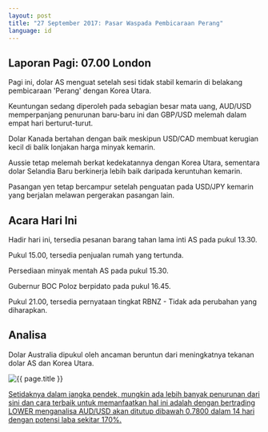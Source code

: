 ```yaml
---
layout: post
title: "27 September 2017: Pasar Waspada Pembicaraan Perang"
language: id
---
```

## Laporan Pagi: 07.00 London

Pagi ini, dolar AS menguat setelah sesi tidak stabil kemarin di belakang pembicaraan 'Perang' dengan Korea Utara.

Keuntungan sedang diperoleh pada sebagian besar mata uang, AUD/USD memperpanjang penurunan baru-baru ini dan GBP/USD melemah dalam empat hari berturut-turut.

Dolar Kanada bertahan dengan baik meskipun USD/CAD membuat kerugian kecil di balik lonjakan harga minyak kemarin.

Aussie tetap melemah berkat kedekatannya dengan Korea Utara, sementara dolar Selandia Baru berkinerja lebih baik daripada keruntuhan kemarin.

Pasangan yen tetap bercampur setelah penguatan pada USD/JPY kemarin yang berjalan melawan pergerakan pasangan lain.

## Acara Hari Ini

Hadir hari ini, tersedia pesanan barang tahan lama inti AS pada pukul 13.30.

Pukul 15.00, tersedia penjualan rumah yang tertunda.

Persediaan minyak mentah AS pada pukul 15.30.

Gubernur BOC Poloz berpidato pada pukul 16.45.

Pukul 21.00, tersedia pernyataan tingkat RBNZ - Tidak ada perubahan yang diharapkan. 

## Analisa

Dolar Australia dipukul oleh ancaman beruntun dari meningkatnya tekanan dolar AS dan Korea Utara.


<img src="{{ site.url }}/images/sep-17/id-27-sep-17.png" alt="{{ page.title }}" title="{{ page.title }}">

<a href="%LINK%%?currency=USD& market=forex&underlying=frxAUDUSD&formname=higherlower&duration_amount=14&duration_units=d&amount=10&amount_type=payout&expiry_type=duration&barrier=0.78" target="_blank">Setidaknya dalam jangka pendek, mungkin ada lebih banyak penurunan dari sini dan cara terbaik untuk memanfaatkan hal ini adalah dengan bertrading LOWER menganalisa AUD/USD akan ditutup dibawah 0.7800 dalam 14 hari dengan potensi laba sekitar 170%.</a>